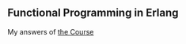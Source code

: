 Functional Programming in Erlang
---

My answers of [the Course](https://www.futurelearn.com/courses/functional-programming-erlang)
